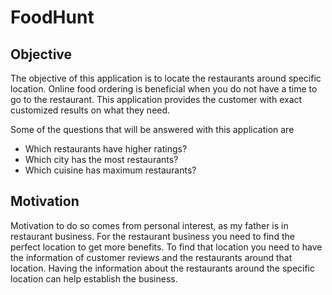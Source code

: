 # FoodHunt

## **Objective**

The objective of this application is to locate the restaurants around specific location. Online food ordering is beneficial when you do not have a time to go to the restaurant. This application provides the customer with exact customized results on what they need. 

Some of the questions that will be answered with this application are 
- Which restaurants have higher ratings? 
- Which city has the most restaurants? 
- Which cuisine has maximum restaurants?


## **Motivation**

Motivation to do so comes from personal interest, as my father is in restaurant business. For the restaurant business you need to find the perfect location to get more benefits. To find that location you need to have the information of customer reviews and the restaurants around that location. Having the information about the restaurants around the specific location can help establish the business.

